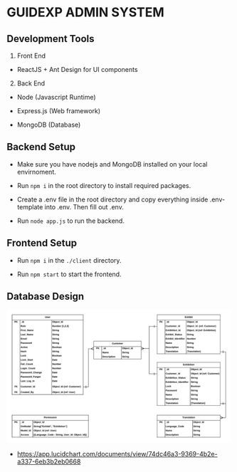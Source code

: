 # GUIDEXP ADMIN SYSTEM

## Development Tools

1. Front End

- ReactJS + Ant Design for UI components

2. Back End

- Node (Javascript Runtime)

- Express.js (Web framework)

- MongoDB (Database)

## Backend Setup

- Make sure you have nodejs and MongoDB installed on your local envirnoment.

- Run `npm i` in the root directory to install required packages.

- Create a .env file in the root directory and copy everything inside .env-template into .env. Then fill out .env.

- Run `node app.js` to run the backend.

## Frontend Setup

- Run `npm i` in the `./client` directory.

- Run `npm start` to start the frontend.

## Database Design

![](gxp-model.png)

- https://app.lucidchart.com/documents/view/74dc46a3-9369-4b2e-a337-6eb3b2eb0668

